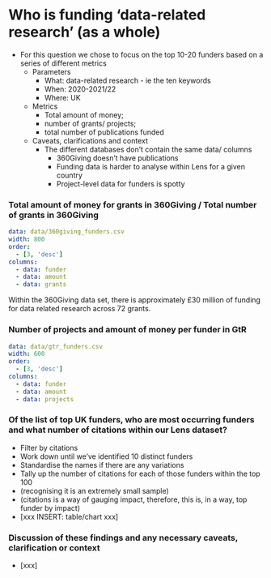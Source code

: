 

# Who is funding ‘data-related research’ (as a whole)
* For this question we chose to focus on the top 10-20 funders based on a series of different metrics
	* Parameters
		* What: data-related research - ie the ten keywords
		* When: 2020-2021/22
		* Where: UK
	* Metrics
		* Total amount of money;
		* number of grants/ projects; 
		* total number of publications funded
	* Caveats, clarifications and context
		* The different databases don’t contain the same data/ columns
			* 360Giving doesn’t have publications
			* Funding data is harder to analyse within Lens for a given country
			* Project-level data for funders is spotty

### Total amount of money for grants in 360Giving / Total number of grants in 360Giving

```yaml table
data: data/360giving_funders.csv
width: 800
order:
  - [3, 'desc']
columns:
  - data: funder
  - data: amount
  - data: grants
```

Within the 360Giving data set, there is approximately £30 million of funding for data related research across 72 grants.

### Number of projects and amount of money per funder in GtR

```yaml table
data: data/gtr_funders.csv
width: 600
order:
  - [3, 'desc']
columns:
  - data: funder
  - data: amount
  - data: projects
```

### Of the list of top UK funders, who are most occurring funders and what number of citations within our Lens dataset?
* Filter by citations
* Work down until we’ve identified 10 distinct funders
* Standardise the names if there are any variations
* Tally up the number of citations for each of those funders within the top 100
* (recognising it is an extremely small sample)
* (citations is a way of gauging impact, therefore, this is, in a way, top funder by impact)
* [xxx INSERT: table/chart xxx]

### Discussion of these findings and any necessary caveats, clarification or context
* [xxx]
